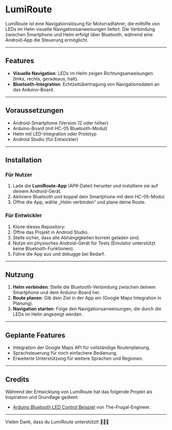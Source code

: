# LumiRoute

LumiRoute ist eine Navigationslösung für Motorradfahrer, die mithilfe von LEDs im Helm visuelle Navigationsanweisungen liefert. Die Verbindung zwischen Smartphone und Helm erfolgt über Bluetooth, während eine Android-App die Steuerung ermöglicht.

---

## Features

- **Visuelle Navigation**: LEDs im Helm zeigen Richtungsanweisungen (links, rechts, geradeaus, halt).
- **Bluetooth-Integration**: Echtzeitübertragung von Navigationsdaten an das Arduino-Board.

---

## Voraussetzungen

- Android-Smartphone (Version 12 oder höher)
- Arduino-Board (mit HC-05 Bluetooth-Modul)
- Helm mit LED-Integration oder Prototyp
- Android Studio (für Entwickler)

---

## Installation

### Für Nutzer
1. Lade die **LumiRoute-App** (APK-Datei) herunter und installiere sie auf deinem Android-Gerät.
2. Aktiviere Bluetooth und koppel dein Smartphone mit dem HC-05-Modul.
3. Öffne die App, wähle „Helm verbinden“ und plane deine Route.

### Für Entwickler
1. Klone dieses Repository:
2. Öffne das Projekt in Android Studio.
3. Stelle sicher, dass alle Abhängigkeiten korrekt geladen sind.
4. Nutze ein physisches Android-Gerät für Tests (Emulator unterstützt keine Bluetooth-Funktionen).
5. Führe die App aus und debugge bei Bedarf.

---

## Nutzung

1. **Helm verbinden**: Stelle die Bluetooth-Verbindung zwischen deinem Smartphone und dem Arduino-Board her.
2. **Route planen**: Gib dein Ziel in der App ein (Google Maps Integration in Planung).
3. **Navigation starten**: Folge den Navigationsanweisungen, die durch die LEDs im Helm angezeigt werden.

---

## Geplante Features

- Integration der Google Maps API für vollständige Routenplanung.
- Sprachsteuerung für noch einfachere Bedienung.
- Erweiterte Unterstützung für weitere Sprachen und Regionen.

---

## Credits

Während der Entwicklung von LumiRoute hat das folgende Projekt als Inspiration und Grundlage gedient:
- [Arduino Bluetooth LED Control Beispiel](https://github.com/The-Frugal-Engineer/ArduinoBTExampleLEDControl) von The-Frugal-Engineer.

---

Vielen Dank, dass du LumiRoute unterstützt! 🚴‍♂️💡
